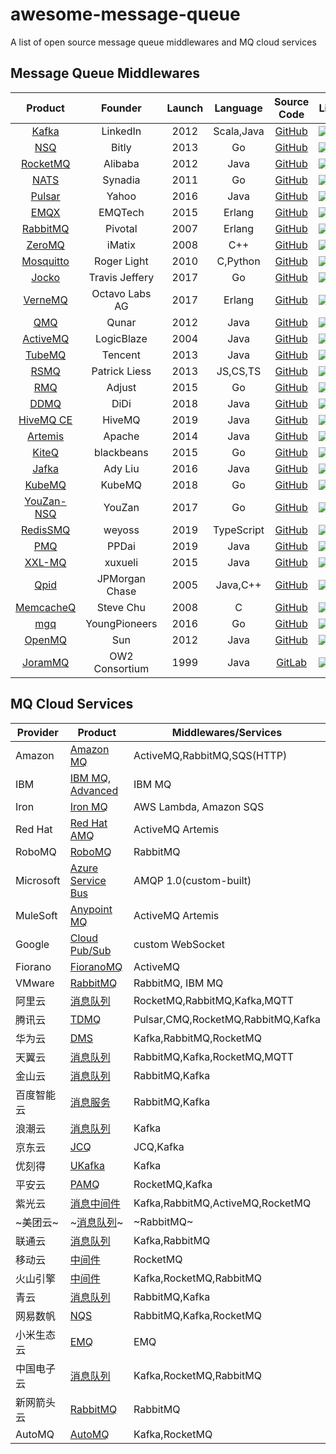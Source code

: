 # awesome-message-queue

A list of open source message queue middlewares and MQ cloud services

## Message Queue Middlewares

|                          Product                          |    Founder     | Launch |  Language  |                      Source Code                      | License                                                                                  | Activity                                                                                     | Issues                                                                                       | Stars                                                                                               |
|:---------------------------------------------------------:|:--------------:|:------:|:----------:|:-----------------------------------------------------:|------------------------------------------------------------------------------------------|----------------------------------------------------------------------------------------------|----------------------------------------------------------------------------------------------|-----------------------------------------------------------------------------------------------------|
|             [Kafka](https://kafka.apache.org)             |    LinkedIn    |  2012  | Scala,Java |       [GitHub](https://github.com/apache/kafka)       | ![](https://img.shields.io/github/license/apache/kafka)                                  | ![](https://img.shields.io/github/last-commit/apache/kafka)                                  | ![](https://img.shields.io/github/issues/apache/kafka)                                       | ![](https://img.shields.io/github/stars/apache/kafka)                                               |
|                   [NSQ](https://nsq.io)                   |     Bitly      |  2013  |     Go     |        [GitHub](https://github.com/nsqio/nsq)         | ![](https://img.shields.io/github/license/nsqio/nsq)                                     | ![](https://img.shields.io/github/last-commit/nsqio/nsq)                                     | ![](https://img.shields.io/github/issues/nsqio/nsq)                                          | ![](https://img.shields.io/github/stars/nsqio/nsq)                                                  |
|          [RocketMQ](https://rocketmq.apache.org)          |    Alibaba     |  2012  |    Java    |     [GitHub](https://github.com/apache/rocketmq)      | ![](https://img.shields.io/github/license/apache/rocketmq)                               | ![](https://img.shields.io/github/last-commit/apache/rocketmq)                               | ![](https://img.shields.io/github/issues/apache/rocketmq)                                    | ![](https://img.shields.io/github/stars/apache/rocketmq)                                            |
|                 [NATS](https://nats.io/)                  |    Synadia     |  2011  |     Go     |   [GitHub](https://github.com/nats-io/nats-server)    | ![](https://img.shields.io/github/license/nats-io/nats-server)                           | ![](https://img.shields.io/github/last-commit/nats-io/nats-server)                           | ![](https://img.shields.io/github/issues/nats-io/nats-server)                                | ![](https://img.shields.io/github/stars/nats-io/nats-server)                                        |
|            [Pulsar](https://pulsar.apache.org)            |     Yahoo      |  2016  |    Java    |      [GitHub](https://github.com/apache/pulsar)       | ![](https://img.shields.io/github/license/apache/pulsar)                                 | ![](https://img.shields.io/github/last-commit/apache/pulsar)                                 | ![](https://img.shields.io/github/issues/apache/pulsar)                                      | ![](https://img.shields.io/github/stars/apache/pulsar)                                              |
|               [EMQX](https://www.emqx.io/)                |    EMQTech     |  2015  |   Erlang   |        [GitHub](https://github.com/emqx/emqx)         | ![](https://img.shields.io/github/license/emqx/emqx)                                     | ![](https://img.shields.io/github/last-commit/emqx/emqx)                                     | ![](https://img.shields.io/github/issues/emqx/emqx)                                          | ![](https://img.shields.io/github/stars/emqx/emqx)                                                  |
|           [RabbitMQ](https://www.rabbitmq.com)            |    Pivotal     |  2007  |   Erlang   | [GitHub](https://github.com/rabbitmq/rabbitmq-server) | ![](https://img.shields.io/github/license/rabbitmq/rabbitmq-server)                      | ![](https://img.shields.io/github/last-commit/rabbitmq/rabbitmq-server)                      | ![](https://img.shields.io/github/issues/rabbitmq/rabbitmq-server)                           | ![](https://img.shields.io/github/stars/rabbitmq/rabbitmq-server)                                   |
|               [ZeroMQ](https://zeromq.org)                |     iMatix     |  2008  |    C++     |      [GitHub](https://github.com/zeromq/libzmq)       | ![](https://img.shields.io/github/license/zeromq/libzmq)                                 | ![](https://img.shields.io/github/last-commit/zeromq/libzmq)                                 | ![](https://img.shields.io/github/issues/zeromq/libzmq)                                      | ![](https://img.shields.io/github/stars/zeromq/libzmq)                                              |
|            [Mosquitto](https://mosquitto.org/)            |  Roger Light   |  2010  |  C,Python  |    [GitHub](https://github.com/eclipse/mosquitto)     | ![](https://img.shields.io/github/license/eclipse/mosquitto)                             | ![](https://img.shields.io/github/last-commit/eclipse/mosquitto)                             | ![](https://img.shields.io/github/issues/eclipse/mosquitto)                                  | ![](https://img.shields.io/github/stars/eclipse/mosquitto)                                          |
|      [Jocko](https://github.com/travisjeffery/jocko)      | Travis Jeffery |  2017  |     Go     |   [GitHub](https://github.com/travisjeffery/jocko)    | ![](https://img.shields.io/github/license/travisjeffery/jocko)                           | ![](https://img.shields.io/github/last-commit/travisjeffery/jocko)                           | ![](https://img.shields.io/github/issues/travisjeffery/jocko)                                | ![](https://img.shields.io/github/stars/travisjeffery/jocko)                                        |
|              [VerneMQ](https://vernemq.com)               | Octavo Labs AG |  2017  |   Erlang   |     [GitHub](https://github.com/vernemq/vernemq)      | ![](https://img.shields.io/github/license/vernemq/vernemq)                               | ![](https://img.shields.io/github/last-commit/vernemq/vernemq)                               | ![](https://img.shields.io/github/issues/vernemq/vernemq)                                    | ![](https://img.shields.io/github/stars/vernemq/vernemq)                                            |
|          [QMQ](https://github.com/qunarcorp/qmq)          |     Qunar      |  2012  |    Java    |      [GitHub](https://github.com/qunarcorp/qmq)       | ![](https://img.shields.io/github/license/qunarcorp/qmq)                                 | ![](https://img.shields.io/github/last-commit/qunarcorp/qmq)                                 | ![](https://img.shields.io/github/issues/qunarcorp/qmq)                                      | ![](https://img.shields.io/github/stars/qunarcorp/qmq)                                              |
|          [ActiveMQ](https://activemq.apache.org)          |   LogicBlaze   |  2004  |    Java    |     [GitHub](https://github.com/apache/activemq)      | ![](https://img.shields.io/github/license/apache/activemq)                               | ![](https://img.shields.io/github/last-commit/apache/activemq)                               | ![](https://img.shields.io/github/issues/apache/activemq)                                    | ![](https://img.shields.io/github/stars/apache/activemq)                                            |
|            [TubeMQ](https://tubemq.apache.org)            |    Tencent     |  2013  |    Java    |      [GitHub](https://github.com/Tencent/TubeMQ)      | ![](https://img.shields.io/github/license/Tencent/TubeMQ)                                | ![](https://img.shields.io/github/last-commit/Tencent/TubeMQ)                                | ![](https://img.shields.io/github/issues/Tencent/TubeMQ)                                     | ![](https://img.shields.io/github/stars/Tencent/TubeMQ)                                             |
|          [RSMQ](https://github.com/smrchy/rsmq)           | Patrick Liess  |  2013  |  JS,CS,TS  |       [GitHub](https://github.com/smrchy/rsmq)        | ![](https://img.shields.io/github/license/smrchy/rsmq)                                   | ![](https://img.shields.io/github/last-commit/smrchy/rsmq)                                   | ![](https://img.shields.io/github/issues/smrchy/rsmq)                                        | ![](https://img.shields.io/github/stars/smrchy/rsmq)                                                |
|           [RMQ](https://github.com/adjust/rmq)            |     Adjust     |  2015  |     Go     |        [GitHub](https://github.com/adjust/rmq)        | ![](https://img.shields.io/github/license/adjust/rmq)                                    | ![](https://img.shields.io/github/last-commit/adjust/rmq)                                    | ![](https://img.shields.io/github/issues/adjust/rmq)                                         | ![](https://img.shields.io/github/stars/adjust/rmq)                                                 |
|           [DDMQ](https://github.com/didi/DDMQ)            |      DiDi      |  2018  |    Java    |        [GitHub](https://github.com/didi/DDMQ)         | ![](https://img.shields.io/github/license/didi/DDMQ)                                     | ![](https://img.shields.io/github/last-commit/didi/DDMQ)                                     | ![](https://img.shields.io/github/issues/didi/DDMQ)                                          | ![](https://img.shields.io/github/stars/didi/DDMQ)                                                  |
|           [HiveMQ CE](https://www.hivemq.com/)            |     HiveMQ     |  2019  |    Java    | [GitHub](https://github.com/apache/activemq-artemis)  | ![](https://img.shields.io/github/license/hivemq/hivemq-community-edition)               | ![](https://img.shields.io/github/last-commit/hivemq/hivemq-community-edition)               | ![](https://img.shields.io/github/issues/hivemq/hivemq-community-edition)                    | ![](https://img.shields.io/github/stars/hivemq/hivemq-community-edition)                            |
| [Artemis](https://activemq.apache.org/components/artemis) |     Apache     |  2014  |    Java    |         [GitHub](https://github.com/hivemq/)          | ![](https://img.shields.io/github/license/apache/activemq-artemis)                       | ![](https://img.shields.io/github/last-commit/apache/activemq-artemis)                       | ![](https://img.shields.io/github/issues/apache/activemq-artemis)                            | ![](https://img.shields.io/github/stars/apache/activemq-artemis)                                    |
|       [KiteQ](https://github.com/blackbeans/kiteq)        |   blackbeans   |  2015  |     Go     |     [GitHub](https://github.com/blackbeans/kiteq)     | ![](https://img.shields.io/github/license/blackbeans/kiteq)                              | ![](https://img.shields.io/github/last-commit/blackbeans/kiteq)                              | ![](https://img.shields.io/github/issues/blackbeans/kiteq)                                   | ![](https://img.shields.io/github/stars/blackbeans/kiteq)                                           |
|         [Jafka](https://github.com/adyliu/jafka)          |    Ady Liu     |  2016  |    Java    |       [GitHub](https://github.com/adyliu/jafka)       | ![](https://img.shields.io/github/license/adyliu/jafka)                                  | ![](https://img.shields.io/github/last-commit/adyliu/jafka)                                  | ![](https://img.shields.io/github/issues/adyliu/jafka)                                       | ![](https://img.shields.io/github/stars/adyliu/jafka)                                               |
|                [KubeMQ](https://kubemq.io)                |     KubeMQ     |  2018  |     Go     |        [GitHub](https://github.com/kubemq-io/)        | ![](https://img.shields.io/github/license/kubemq-io/kubemq-community)                    | ![](https://img.shields.io/github/last-commit/kubemq-io/kubemq-community)                    | ![](https://img.shields.io/github/issues/kubemq-io/kubemq-community)                         | ![](https://img.shields.io/github/stars/kubemq-io/kubemq-community)                                 |
|        [YouZan-NSQ](https://github.com/youzan/nsq)        |     YouZan     |  2017  |     Go     |        [GitHub](https://github.com/youzan/nsq)        | ![](https://img.shields.io/github/license/youzan/nsq)                                    | ![](https://img.shields.io/github/last-commit/youzan/nsq)                                    | ![](https://img.shields.io/github/issues/youzan/nsq)                                         | ![](https://img.shields.io/github/stars/youzan/nsq)                                                 |
|      [RedisSMQ](https://github.com/weyoss/redis-smq)      |     weyoss     |  2019  | TypeScript |     [GitHub](https://github.com/weyoss/redis-smq)     | ![](https://img.shields.io/github/license/weyoss/redis-smq)                              | ![](https://img.shields.io/github/last-commit/weyoss/redis-smq)                              | ![](https://img.shields.io/github/issues/weyoss/redis-smq)                                   | ![](https://img.shields.io/github/stars/weyoss/redis-smq)                                           |
|          [PMQ](https://github.com/ppdaicorp/pmq)          |     PPDai      |  2019  |    Java    |      [GitHub](https://github.com/ppdaicorp/pmq)       | ![](https://img.shields.io/github/license/ppdaicorp/pmq)                                 | ![](https://img.shields.io/github/last-commit/ppdaicorp/pmq)                                 | ![](https://img.shields.io/github/issues/ppdaicorp/pmq)                                      | ![](https://img.shields.io/github/stars/ppdaicorp/pmq)                                              |
|         [XXL-MQ](https://www.xuxueli.com/xxl-mq/)         |    xuxueli     |  2015  |    Java    |      [GitHub](https://github.com/xuxueli/xxl-mq)      | ![](https://img.shields.io/github/license/xuxueli/xxl-mq)                                | ![](https://img.shields.io/github/last-commit/xuxueli/xxl-mq)                                | ![](https://img.shields.io/github/issues/xuxueli/xxl-mq)                                     | ![](https://img.shields.io/github/stars/xuxueli/xxl-mq)                                             |
|          [Qpid](https://github.com/apache/qpid)           | JPMorgan Chase |  2005  |  Java,C++  |       [GitHub](https://github.com/apache/qpid)        | ![](https://img.shields.io/github/license/apache/qpid)                                   | ![](https://img.shields.io/github/last-commit/apache/qpid)                                   | ![](https://img.shields.io/github/issues/apache/qpid)                                        | ![](https://img.shields.io/github/stars/apache/qpid)                                                |
|       [MemcacheQ](http://memcachedb.org/memcacheq)        |   Steve Chu    |  2008  |     C      |     [GitHub](https://github.com/stvchu/memcacheq)     | ![](https://img.shields.io/github/license/stvchu/memcacheq)                              | ![](https://img.shields.io/github/last-commit/stvchu/memcacheq)                              | ![](https://img.shields.io/github/issues/stvchu/memcacheq)                                   | ![](https://img.shields.io/github/stars/stvchu/memcacheq)                                           |
|        [mgq](https://github.com/YoungPioneers/mgq)        | YoungPioneers  |  2016  |     Go     |    [GitHub](https://github.com/YoungPioneers/mgq)     | ![](https://img.shields.io/github/license/YoungPioneers/mgq)                             | ![](https://img.shields.io/github/last-commit/YoungPioneers/mgq)                             | ![](https://img.shields.io/github/issues/YoungPioneers/mgq)                                  | ![](https://img.shields.io/github/stars/YoungPioneers/mgq)                                          |
|         [OpenMQ](https://javaee.github.io/openmq)         |      Sun       |  2012  |    Java    |   [GitHub](https://github.com/eclipse-ee4j/openmq)    | ![](https://img.shields.io/github/license/eclipse-ee4j/openmq)                           | ![](https://img.shields.io/github/last-commit/eclipse-ee4j/openmq)                           | ![](https://img.shields.io/github/issues/eclipse-ee4j/openmq)                                | ![](https://img.shields.io/github/stars/eclipse-ee4j/openmq)                                        |
|             [JoramMQ](https://joram.ow2.io/)              | OW2 Consortium |  1999  |    Java    |     [GitLab](https://gitlab.ow2.org/joram/joram)      | ![](https://img.shields.io/gitlab/license/joram/joram?gitlab_url=https://gitlab.ow2.org) | ![](https://img.shields.io/gitlab/last-commit/joram/joram?gitlab_url=https://gitlab.ow2.org) | ![](https://img.shields.io/gitlab/issues/open/joram/joram?gitlab_url=https://gitlab.ow2.org) | ![](https://img.shields.io/gitlab/stars/joram/joram?gitlab_url=https://gitlab.ow2.org&style=social) |

## MQ Cloud Services

| Provider  | Product                                                                                             | Middlewares/Services               |
|-----------|-----------------------------------------------------------------------------------------------------|------------------------------------|
| Amazon    | [Amazon MQ](https://aws.amazon.com/amazon-mq/)                                                      | ActiveMQ,RabbitMQ,SQS(HTTP)        |
| IBM       | [IBM MQ](https://www.ibm.com/products/mq), [Advanced](https://www.ibm.com/products/mq/advanced)     | IBM MQ                             |
| Iron      | [Iron MQ](https://www.iron.io/mq)                                                                   | AWS Lambda, Amazon SQS             |
| Red Hat   | [Red Hat AMQ](https://www.redhat.com/zh/technologies/jboss-middleware/amq)                          | ActiveMQ Artemis                   |
| RoboMQ    | [RoboMQ](https://www.robomq.io/)                                                                    | RabbitMQ                           |
| Microsoft | [Azure Service Bus](https://azure.microsoft.com/en-us/products/service-bus/)                        | AMQP 1.0(custom-built)             |
| MuleSoft  | [Anypoint MQ](https://www.mulesoft.com/platform/anypoint-mq-message-queue)                          | ActiveMQ Artemis                   |
| Google    | [Cloud Pub/Sub](https://cloud.google.com/pubsub)                                                    | custom WebSocket                   |
| Fiorano   | [FioranoMQ](https://www.fiorano.com/products/fiorano_mq)                                            | ActiveMQ                           |
| VMware    | [RabbitMQ](https://tanzu.vmware.com/rabbitmq)                                                       | RabbitMQ, IBM MQ                   |
| 阿里云       | [消息队列](https://www.aliyun.com/product/ons)                                                          | RocketMQ,RabbitMQ,Kafka,MQTT       |
| 腾讯云       | [TDMQ](https://cloud.tencent.com/product/tdmq)                                                      | Pulsar,CMQ,RocketMQ,RabbitMQ,Kafka |
| 华为云       | [DMS](https://www.hwc.cn/Mddleware/dms.html)                                                        | Kafka,RabbitMQ,RocketMQ            |
| 天翼云       | [消息队列](https://www.ctyun.cn/products/poly-mq)                                                       | RabbitMQ,Kafka,RocketMQ,MQTT       |
| 金山云       | [消息队列](https://www.ksyun.com/ns/search.html?value=%E6%B6%88%E6%81%AF)                               | RabbitMQ,Kafka                     |
| 百度智能云     | [消息服务](https://cloud.baidu.com/search.html?q=%E6%B6%88%E6%81%AF)                                    | RabbitMQ,Kafka                     |
| 浪潮云       | [消息队列](https://cloud.inspur.com/product/big-data/999.html)                                                     | Kafka                   |
| 京东云       | [JCQ](https://www.jdcloud.com/cn/products/message-queue)                                            | JCQ,Kafka                          |
| 优刻得       | [UKafka](https://www.ucloud.cn/site/product/ukafka.html)                                            | Kafka                              |
| 平安云       | [PAMQ](https://yun.pingan.com/ssr/products/PAMQ)                                                    | RocketMQ,Kafka                     |
| 紫光云       | [消息中间件](https://www.unicloud.com/search/document.html?word=%E6%B6%88%E6%81%AF%E9%98%9F%E5%88%97)    | Kafka,RabbitMQ,ActiveMQ,RocketMQ   |
| ~美团云~     | ~[消息队列](https://www.mtyun.com/product/rabbitmq)~                                                    | ~RabbitMQ~                         |
| 联通云       | [消息队列](https://www.cucloud.cn/searchResult.html?keyword=%E6%B6%88%E6%81%AF%E9%98%9F%E5%88%97)       | Kafka,RabbitMQ                     |
| 移动云       | [中间件](https://ecloud.10086.cn/portal)                                                               | RocketMQ                           |
| 火山引擎      | [中间件](https://www.volcengine.com/product/list)                                                      | Kafka,RocketMQ,RabbitMQ            |
| 青云        | [消息队列](https://www.qingcloud.com/ss?q=%E6%B6%88%E6%81%AF%E9%98%9F%E5%88%97)                         | RabbitMQ,Kafka                     |
| 网易数帆      | [NQS](https://sf.163.com/product/nqs)                                                               | RabbitMQ,Kafka,RocketMQ            |
| 小米生态云     | [EMQ](https://cnbj6.cloud.mi.com/#/index/product/emq)                                               | EMQ                                |
| 中国电子云     | [消息队列](https://cecloud.com/product/7037706926796312576.html)                                   | Kafka,RocketMQ,RabbitMQ            |
| 新网箭头云     | [RabbitMQ](http://www.xinnet.com/cs/rabbitmq.html)                                                  | RabbitMQ                           |
| AutoMQ    | [AutoMQ](https://www.automq.com/)                                                                   | Kafka,RocketMQ                     |
